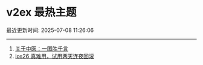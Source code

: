 # v2ex 最热主题

最近更新时间: 2025-07-08 11:26:06

--- 
1. [关于中医：一图胜千言](https://www.v2ex.com/t/1143638) 
2. [ios26 真难用，试用两天连夜回滚](https://www.v2ex.com/t/1143639) 
